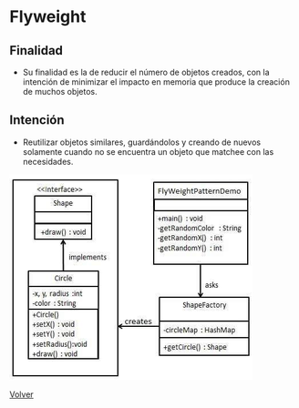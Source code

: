 # Flyweight

## Finalidad

* Su finalidad es la de reducir el número de objetos creados, con la intención de minimizar el impacto en memoria que produce la creación de muchos
  objetos.

## Intención

* Reutilizar objetos similares, guardándolos y creando de nuevos solamente cuando no se encuentra un objeto que matchee con las necesidades.

![Flyweight pattern](/src/patterns/assets/flyweight.jpg)

[Volver](/README.md)

